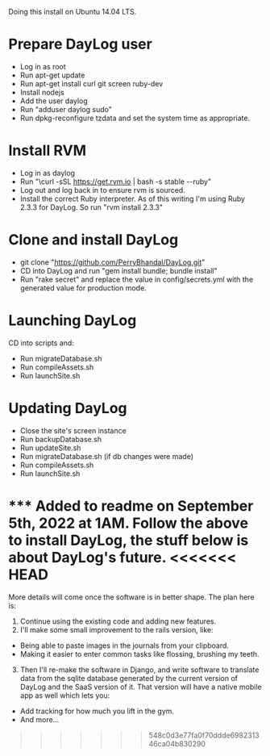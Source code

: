 Doing this install on Ubuntu 14.04 LTS.

Prepare DayLog user
======

- Log in as root
- Run apt-get update
- Run apt-get install curl git screen ruby-dev 
- Install nodejs
- Add the user daylog
- Run "adduser daylog sudo"
- Run dpkg-reconfigure tzdata and set the system time as appropriate.

Install RVM
======

- Log in as daylog
- Run "\curl -sSL https://get.rvm.io | bash -s stable --ruby"
- Log out and log back in to ensure rvm is sourced.
- Install the correct Ruby interpreter. As of this writing I'm using Ruby 2.3.3 for DayLog. So run "rvm install 2.3.3"

Clone and install DayLog
======

- git clone "https://github.com/PerryBhandal/DayLog.git"
- CD into DayLog and run "gem install bundle; bundle install"
- Run "rake secret" and replace the value in config/secrets.yml with the generated value for production mode.

Launching DayLog
======

CD into scripts and:

- Run migrateDatabase.sh
- Run compileAssets.sh
- Run launchSite.sh

Updating DayLog
======

- Close the site's screen instance
- Run backupDatabase.sh
- Run updateSite.sh
- Run migrateDatabase.sh (if db changes were made)
- Run compileAssets.sh
- Run launchSite.sh

*** Added to readme on September 5th, 2022 at 1AM. Follow the above to install DayLog, the stuff below is about DayLog's future.
<<<<<<< HEAD
=======
More details will come once the software is in better shape. The plan here is:

1) Continue using the existing code and adding new features.
2) I'll make some small improvement to the rails version, like:
  - Being able to paste images in the journals from your clipboard.
  - Making it easier to enter common tasks like flossing, brushing my teeth.
3) Then I'll re-make the software in Django, and write software to translate data from the sqlite database generated by the current version of DayLog and the SaaS version of it. That version will have a native mobile app as well which lets you:
  - Add tracking for how much you lift in the gym.
  - And more...
>>>>>>> 548c0d3e77fa0f70ddde698231346ca04b830290
